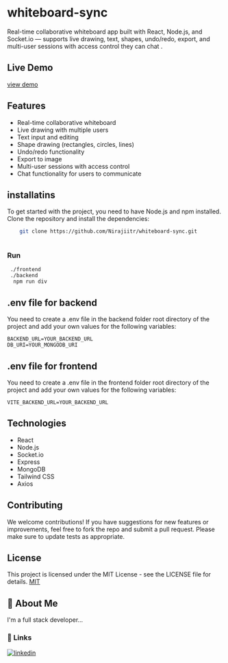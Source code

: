 # whiteboard-sync
Real-time collaborative whiteboard app built with React, Node.js, and Socket.io — supports live drawing, text, shapes, undo/redo, export, and multi-user sessions with access control they can chat .

## Live Demo
 [view demo](https://whiteboard-sync.onrender.com)

## Features

- Real-time collaborative whiteboard
- Live drawing with multiple users
- Text input and editing
- Shape drawing (rectangles, circles, lines)
- Undo/redo functionality
- Export to image
- Multi-user sessions with access control
- Chat functionality for users to communicate

## installatins 

To get started with the project, you need to have Node.js and npm installed. Clone the repository and install the dependencies:

```bash
    git clone https://github.com/Nirajiitr/whiteboard-sync.git
   

```
### Run 
     ./frontend
     ./backend
      npm run div 
## .env file for backend
You need to create a .env file in the backend folder root directory of the project and add your own values for the following variables:
```
BACKEND_URL=YOUR_BACKEND_URL
DB_URI=YOUR_MONGODB_URI
```
## .env file for frontend
You need to create a .env file in the frontend folder root directory of the project and add your own values for the following variables:
```
VITE_BACKEND_URL=YOUR_BACKEND_URL
```
## Technologies
- React
- Node.js
- Socket.io
- Express
- MongoDB
- Tailwind CSS
- Axios
## Contributing
We welcome contributions! If you have suggestions for new features or improvements, feel free to fork the repo and submit a pull request. Please make sure to update tests as appropriate.


## License
This project is licensed under the MIT License - see the LICENSE file for details.
[MIT](https://choosealicense.com/licenses/mit/)


## 🚀 About Me
I'm a full stack developer...


### 🔗 Links

[![linkedin](https://img.shields.io/badge/linkedin-0A66C2?style=for-the-badge&logo=linkedin&logoColor=white)](https://www.linkedin.com/in/niraj-kumar-b72976253?utm_source=share&utm_campaign=share_via&utm_content=profile&utm_medium=android_app)

